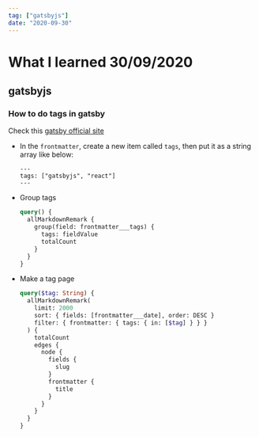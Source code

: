 ```yaml
---
tag: ["gatsbyjs"]
date: "2020-09-30"
---
```

# What I learned 30/09/2020

## gatsbyjs

### How to do tags in gatsby

Check this [gatsby official site](https://www.gatsbyjs.com/docs/adding-tags-and-categories-to-blog-posts/)

- In the `frontmatter`, create a new item called `tags`, then put it as a string array like below:

  ```gatsby
  ---
  tags: ["gatsbyjs", "react"]
  ---
  ```

- Group tags

  ```graphql
  query() {
    allMarkdownRemark {
      group(field: frontmatter___tags) {
        tags: fieldValue
        totalCount
      }
    }
  }
  ```

- Make a tag page

  ```graphql
  query($tag: String) {
    allMarkdownRemark(
      limit: 2000
      sort: { fields: [frontmatter___date], order: DESC }
      filter: { frontmatter: { tags: { in: [$tag] } } }
    ) {
      totalCount
      edges {
        node {
          fields {
            slug
          }
          frontmatter {
            title
          }
        }
      }
    }
  }
  ```
